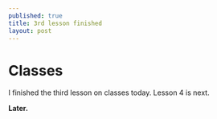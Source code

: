 ```yaml
---
published: true
title: 3rd lesson finished
layout: post
---
```

# Classes

I finished the third lesson on classes today. Lesson 4 is next.

**Later.**